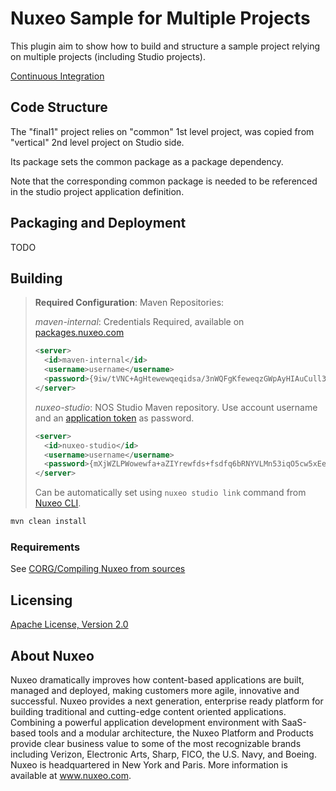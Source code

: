 # Nuxeo Sample for Multiple Projects

This plugin aim to show how to build and structure a sample project relying on multiple projects (including Studio
projects).

[Continuous Integration](https://jenkins.platform.dev.nuxeo.com/job/nuxeo/job/nuxeo-sample-multi-projects/)

## Code Structure

The "final1" project relies on "common" 1st level project, was copied from "vertical" 2nd level project on Studio side.

Its package sets the common package as a package dependency.

Note that the corresponding common package is needed to be referenced in the studio project application definition.

## Packaging and Deployment

TODO

## Building

> **Required Configuration**:
> Maven Repositories:
>
> *maven-internal*: Credentials Required, available on [packages.nuxeo.com](https://packages.nuxeo.com)
>
> ```xml
> <server>
>   <id>maven-internal</id>
>   <username>username</username>
>   <password>{9iw/tVNC+AgHtewewqeqidsa/3nWQFgKfeweqzGWpAyHIAuCull3IrrMOT8V112368sgw=}</password>
> </server>
> ```
>
> *nuxeo-studio*: NOS Studio Maven repository. Use account username and an [application token](https://doc.nuxeo.com/studio/token-management/) as password.
>
> ```xml
> <server>
>   <id>nuxeo-studio</id>
>   <username>username</username>
>   <password>{mXjWZLPWowewfa+aZIYrewfds+fsdfq6bRNYVLMn53iqO5cw5xEewqrFUrewr/Szpf}</password>
> </server>
> ```
>
> Can be automatically set using `nuxeo studio link` command from [Nuxeo CLI](https://github.com/nuxeo/nuxeo-cli).

```bash
mvn clean install
```

### Requirements

See [CORG/Compiling Nuxeo from sources](http://doc.nuxeo.com/x/xION)

## Licensing

[Apache License, Version 2.0](http://www.apache.org/licenses/LICENSE-2.0)

## About Nuxeo

Nuxeo dramatically improves how content-based applications are built, managed and deployed, making customers more agile, innovative and successful. Nuxeo provides a next generation, enterprise ready platform for building traditional and cutting-edge content oriented applications. Combining a powerful application development environment with SaaS-based tools and a modular architecture, the Nuxeo Platform and Products provide clear business value to some of the most recognizable brands including Verizon, Electronic Arts, Sharp, FICO, the U.S. Navy, and Boeing. Nuxeo is headquartered in New York and Paris. More information is available at www.nuxeo.com.
